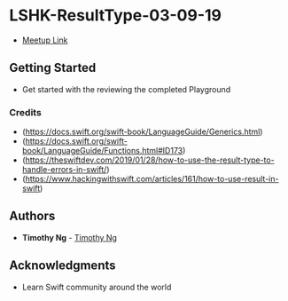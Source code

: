 # LSHK-ResultType-03-09-19

* [Meetup Link](https://www.meetup.com/Learn-Swift-HK/events/258756746/)

## Getting Started

- Get started with the reviewing the completed Playground

### Credits
- (https://docs.swift.org/swift-book/LanguageGuide/Generics.html)
- (https://docs.swift.org/swift-book/LanguageGuide/Functions.html#ID173)
- (https://theswiftdev.com/2019/01/28/how-to-use-the-result-type-to-handle-errors-in-swift/)
- (https://www.hackingwithswift.com/articles/161/how-to-use-result-in-swift)

## Authors

* **Timothy Ng** - [Timothy Ng](https://github.com/ncytimothy)


## Acknowledgments

* Learn Swift community around the world





